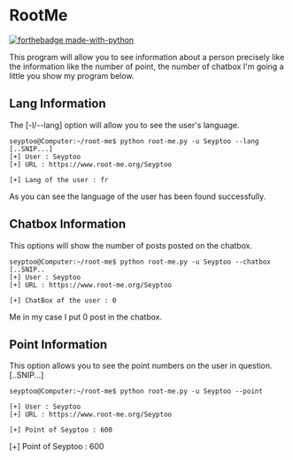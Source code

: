 # RootMe

[![forthebadge made-with-python](http://ForTheBadge.com/images/badges/made-with-python.svg)](https://www.python.org/)

This program will allow you to see information about a person precisely like the information like the number of point, the number of chatbox I'm going a little you show my program below.

Lang Information
----
The [-l/--lang] option will allow you to see the user's language.

    seyptoo@Computer:~/root-me$ python root-me.py -u Seyptoo --lang
    [..SNIP...]
    [+] User : Seyptoo
    [+] URL : https://www.root-me.org/Seyptoo

    [+] Lang of the user : fr

As you can see the language of the user has been found successfully.

Chatbox Information
----
This options will show the number of posts posted on the chatbox.
    
    seyptoo@Computer:~/root-me$ python root-me.py -u Seyptoo --chatbox
    [..SNIP..
    [+] User : Seyptoo
    [+] URL : https://www.root-me.org/Seyptoo

    [+] ChatBox of the user : 0

Me in my case I put 0 post in the chatbox.

Point Information
----
This option allows you to see the point numbers on the user in question.
    [..SNIP...]
    
    seyptoo@Computer:~/root-me$ python root-me.py -u Seyptoo --point

    [+] User : Seyptoo
    [+] URL : https://www.root-me.org/Seyptoo

    [+] Point of Seyptoo : 600

[+] Point of Seyptoo : 600
